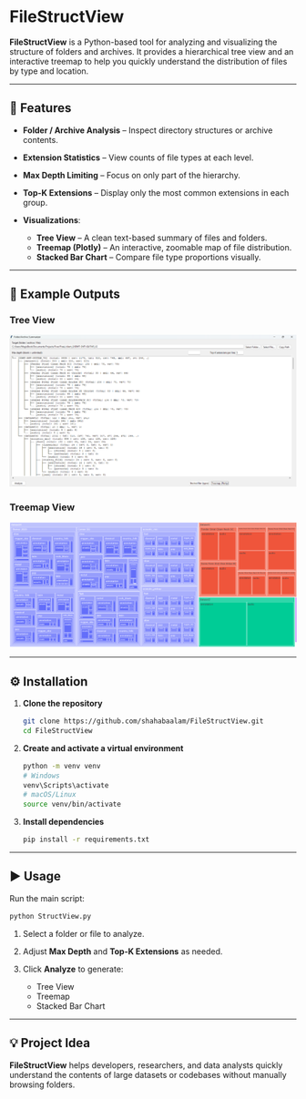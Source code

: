 # FileStructView

**FileStructView** is a Python-based tool for analyzing and visualizing the structure of folders and archives.
It provides a hierarchical tree view and an interactive treemap to help you quickly understand the distribution of files by type and location.

---

## 📌 Features

- **Folder / Archive Analysis** – Inspect directory structures or archive contents.
- **Extension Statistics** – View counts of file types at each level.
- **Max Depth Limiting** – Focus on only part of the hierarchy.
- **Top-K Extensions** – Display only the most common extensions in each group.
- **Visualizations**:

  - **Tree View** – A clean text-based summary of files and folders.
  - **Treemap (Plotly)** – An interactive, zoomable map of file distribution.
  - **Stacked Bar Chart** – Compare file type proportions visually.

---

## 📂 Example Outputs

### **Tree View**

![Tree View](screenshots/analyze.png)

### **Treemap View**

![Treemap View](screenshots/treemap.png)

---

## ⚙️ Installation

1. **Clone the repository**

   ```bash
   git clone https://github.com/shahabaalam/FileStructView.git
   cd FileStructView
   ```

2. **Create and activate a virtual environment**

   ```bash
   python -m venv venv
   # Windows
   venv\Scripts\activate
   # macOS/Linux
   source venv/bin/activate
   ```

3. **Install dependencies**

   ```bash
   pip install -r requirements.txt
   ```

---

## ▶️ Usage

Run the main script:

```bash
python StructView.py
```

1. Select a folder or file to analyze.
2. Adjust **Max Depth** and **Top-K Extensions** as needed.
3. Click **Analyze** to generate:

   - Tree View
   - Treemap
   - Stacked Bar Chart

---

## 💡 Project Idea

**FileStructView** helps developers, researchers, and data analysts quickly understand the contents of large datasets or codebases without manually browsing folders.

